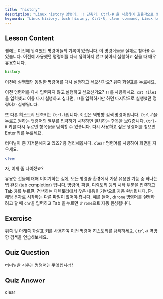 ```yaml
---
title: "history"
description: "Linux history 명령어, !! 단축키, Ctrl-R 을 사용하여 효율적으로 명령어를 다시 호출하는 방법을 배우세요. 이 필수 팁으로 터미널 생산성을 향상시키세요!"
keywords: "Linux history, bash history, Ctrl-R, clear command, Linux tutorial, command line, beginner guide"
---
```


## Lesson Content

쉘에는 이전에 입력했던 명령어들의 기록이 있습니다. 이 명령어들을 실제로 찾아볼 수 있습니다. 이전에 사용했던 명령어를 다시 입력하지 않고 찾아서 실행하고 싶을 때 매우 유용합니다.

```bash
history
```

이전에 실행했던 동일한 명령어를 다시 실행하고 싶으신가요? 위쪽 화살표를 누르세요.

이전 명령어를 다시 입력하지 않고 실행하고 싶으신가요? `!!`를 사용하세요. `cat file1`을 입력했고 이를 다시 실행하고 싶다면, `!!`를 입력하기만 하면 마지막으로 실행했던 명령어가 실행됩니다.

또 다른 히스토리 단축키는 `Ctrl-R`입니다. 이것은 역방향 검색 명령어입니다. `Ctrl-R`을 누르고 원하는 명령어의 일부를 입력하기 시작하면 일치하는 항목을 보여줍니다. `Ctrl-R` 키를 다시 누르면 항목들을 탐색할 수 있습니다. 다시 사용하고 싶은 명령어를 찾으면 Enter 키를 누르세요.

터미널이 좀 지저분해지고 있죠? 좀 정리해봅시다. `clear` 명령어를 사용하여 화면을 지우세요.

```bash
clear
```

자, 이제 좀 나아졌죠?

유용한 것들에 대해 이야기하는 김에, 모든 명령줄 환경에서 가장 유용한 기능 중 하나는 탭 완성 (tab completion) 입니다. 명령어, 파일, 디렉토리 등의 시작 부분을 입력하고 Tab 키를 누르면, 검색하는 디렉토리에서 찾은 내용을 기반으로 자동 완성됩니다. 단, 해당 문자로 시작하는 다른 파일이 없어야 합니다. 예를 들어, `chrome` 명령어를 실행하려고 할 때 `chr`을 입력하고 Tab 을 누르면 `chrome`으로 자동 완성됩니다.

## Exercise

위쪽 및 아래쪽 화살표 키를 사용하여 이전 명령어 히스토리를 탐색하세요. `Ctrl-R` 역방향 검색을 연습해보세요.

## Quiz Question

터미널을 지우는 명령어는 무엇입니까?

## Quiz Answer

clear
